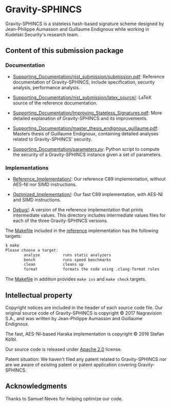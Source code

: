 # Gravity-SPHINCS

Gravity-SPHINCS is a stateless hash-based signature scheme designed by Jean-Philippe Aumasson and Guillaume Endignoux while working in Kudelski Security's research team.

## Content of this submission package

### Documentation

* [Supporting_Documentation/nist_submission/submission.pdf](Supporting_Documentation/nist_submission/submission.pdf): Reference documentation of Gravity-SPHINCS, include specification, security analysis, performance analysis.

* [Supporting_Documentation/nist_submission/latex_source/](Supporting_Documentation/nist_submission/latex_source/): LaTeX source of the reference documentation.

* [Supporting_Documentation/Improving_Stateless_Signatures.pdf](Supporting_Documentation/Improving_Stateless_Signatures.pdf): More detailed explanation of Gravity-SPHINCS and its improvements.

* [Supporting_Documentation/master_thesis_endignoux_guillaume.pdf](Supporting_Documentation/master_thesis_endignoux_guillaume.pdf): Masters thesis of Guillaume Endignoux, containing detailed analyses related to Gravity-SPHINCS' security.

* [Supporting_Documentation/parameters.py](Supporting_Documentation/parameters.py): Python script to compute the security of a Gravity-SPHINCS instance given a set of parameters.

### Implementations

* [Reference_Implementation/](Reference_Implementation): Our reference C89 implementation, without AES-NI nor SIMD instructions.

* [Optimized_Implementation/](Optimized_Implementation): Our fast C89 implementation, with AES-NI and SIMD instructions.

* [Debug/](Debug): A version of the reference implementation that prints intermediate values. This directory includes intermediate values files for each of the three Gravity-SPHINCS versions.

The [Makefile](Reference_Implementation/Makefile) included in the [reference](Reference_Implementation) implementation has the following targets:

```bash
$ make
Please choose a target:
        analyze          runs static analyzers
        bench            runs speed benchmarks
        clean            cleans up
        format           formats the code using .clang-format rules
```

The [Makefile](Debug/Makefile) in addition provides `make ivs` and `make check` targets.

## Intellectual property

Copyright notices are included in the header of each source code file.
Our original source code of Gravity-SPHINCS is copyright © 2017 Nagravision S.A., and was written by Jean-Philippe Aumasson and Guillaume Endignoux.

The fast, AES-NI-based Haraka implementation is copyright © 2016 Stefan Kölbl.

Our source code is released under [Apache 2.0](https://www.apache.org/licenses/LICENSE-2.0) license.

Patent situation: We haven't filed any patent related to Gravity-SPHINCS nor are we aware of existing patent or patent application covering Gravity-SPHINCS.

## Acknowledgments

Thanks to Samuel Neves for helping optimize our code.
